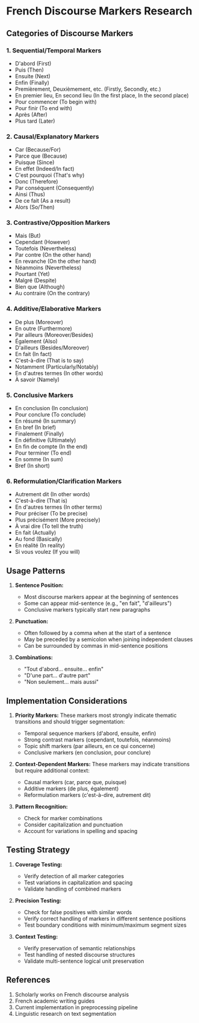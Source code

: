 # French Discourse Markers Research

## Categories of Discourse Markers

### 1. Sequential/Temporal Markers
- D'abord (First)
- Puis (Then)
- Ensuite (Next)
- Enfin (Finally)
- Premièrement, Deuxièmement, etc. (Firstly, Secondly, etc.)
- En premier lieu, En second lieu (In the first place, In the second place)
- Pour commencer (To begin with)
- Pour finir (To end with)
- Après (After)
- Plus tard (Later)

### 2. Causal/Explanatory Markers
- Car (Because/For)
- Parce que (Because)
- Puisque (Since)
- En effet (Indeed/In fact)
- C'est pourquoi (That's why)
- Donc (Therefore)
- Par conséquent (Consequently)
- Ainsi (Thus)
- De ce fait (As a result)
- Alors (So/Then)

### 3. Contrastive/Opposition Markers
- Mais (But)
- Cependant (However)
- Toutefois (Nevertheless)
- Par contre (On the other hand)
- En revanche (On the other hand)
- Néanmoins (Nevertheless)
- Pourtant (Yet)
- Malgré (Despite)
- Bien que (Although)
- Au contraire (On the contrary)

### 4. Additive/Elaborative Markers
- De plus (Moreover)
- En outre (Furthermore)
- Par ailleurs (Moreover/Besides)
- Également (Also)
- D'ailleurs (Besides/Moreover)
- En fait (In fact)
- C'est-à-dire (That is to say)
- Notamment (Particularly/Notably)
- En d'autres termes (In other words)
- À savoir (Namely)

### 5. Conclusive Markers
- En conclusion (In conclusion)
- Pour conclure (To conclude)
- En résumé (In summary)
- En bref (In brief)
- Finalement (Finally)
- En définitive (Ultimately)
- En fin de compte (In the end)
- Pour terminer (To end)
- En somme (In sum)
- Bref (In short)

### 6. Reformulation/Clarification Markers
- Autrement dit (In other words)
- C'est-à-dire (That is)
- En d'autres termes (In other terms)
- Pour préciser (To be precise)
- Plus précisément (More precisely)
- À vrai dire (To tell the truth)
- En fait (Actually)
- Au fond (Basically)
- En réalité (In reality)
- Si vous voulez (If you will)

## Usage Patterns

1. **Sentence Position:**
   - Most discourse markers appear at the beginning of sentences
   - Some can appear mid-sentence (e.g., "en fait", "d'ailleurs")
   - Conclusive markers typically start new paragraphs

2. **Punctuation:**
   - Often followed by a comma when at the start of a sentence
   - May be preceded by a semicolon when joining independent clauses
   - Can be surrounded by commas in mid-sentence positions

3. **Combinations:**
   - "Tout d'abord... ensuite... enfin"
   - "D'une part... d'autre part"
   - "Non seulement... mais aussi"

## Implementation Considerations

1. **Priority Markers:**
   These markers most strongly indicate thematic transitions and should trigger segmentation:
   - Temporal sequence markers (d'abord, ensuite, enfin)
   - Strong contrast markers (cependant, toutefois, néanmoins)
   - Topic shift markers (par ailleurs, en ce qui concerne)
   - Conclusive markers (en conclusion, pour conclure)

2. **Context-Dependent Markers:**
   These markers may indicate transitions but require additional context:
   - Causal markers (car, parce que, puisque)
   - Additive markers (de plus, également)
   - Reformulation markers (c'est-à-dire, autrement dit)

3. **Pattern Recognition:**
   - Check for marker combinations
   - Consider capitalization and punctuation
   - Account for variations in spelling and spacing

## Testing Strategy

1. **Coverage Testing:**
   - Verify detection of all marker categories
   - Test variations in capitalization and spacing
   - Validate handling of combined markers

2. **Precision Testing:**
   - Check for false positives with similar words
   - Verify correct handling of markers in different sentence positions
   - Test boundary conditions with minimum/maximum segment sizes

3. **Context Testing:**
   - Verify preservation of semantic relationships
   - Test handling of nested discourse structures
   - Validate multi-sentence logical unit preservation

## References

1. Scholarly works on French discourse analysis
2. French academic writing guides
3. Current implementation in preprocessing pipeline
4. Linguistic research on text segmentation